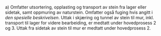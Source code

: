 a) Omfatter utsortering, opplasting og transport av stein fra lager eller sidetak, samt oppmuring av naturstein. Omfatter også fuging hvis angitt i *den spesielle beskrivelsen*.
Uttak i skjæring og tunnel av stein til mur, inkl. transport til lager for videre bearbeiding, er medtatt under hovedprosess 2 og 3. Uttak fra sidetak av stein til mur er medtatt under hovedprosess 2.

